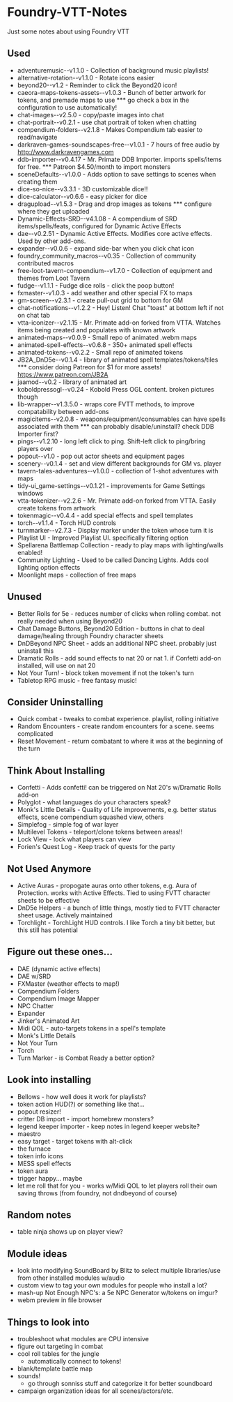 # Foundry-VTT-Notes
Just some notes about using Foundry VTT

## Used
* adventuremusic--v1.1.0 - Collection of background music playlists!
* alternative-rotation--v1.1.0 - Rotate icons easier
* beyond20--v1.2 - Reminder to click the Beyond20 icon!
* caeora-maps-tokens-assets--v1.0.3 - Bunch of better artwork for tokens, and premade maps to use 		*** go check a box in the configuration to use automatically!
* chat-images--v2.5.0 - copy/paste images into chat
* chat-portrait--v0.2.1 - use chat portrait of token when chatting
* compendium-folders--v2.1.8 - Makes Compendium tab easier to read/navigate
* darkraven-games-soundscapes-free--v1.0.1 - 7 hours of free audio by http://www.darkravengames.com
* ddb-importer--v0.4.17 - Mr. Primate DDB Importer. imports spells/items for free. 						*** Patreon $4.50/month to import monsters
* sceneDefaults--v1.0.0 - Adds option to save settings to scenes when creating them
* dice-so-nice--v3.3.1 - 3D customizable dice!!
* dice-calculator--v0.6.6 - easy picker for dice
* dragupload--v1.5.3 - Drag and drop images as tokens 													*** configure where they get uploaded
* Dynamic-Effects-SRD--v4.1.08 - A compendium of SRD items/spells/feats, configured for Dynamic Active Effects
* dae--v0.2.51 - Dynamic Active Effects. Modifies core active effects. Used by other add-ons.
* expander--v0.0.6 - expand side-bar when you click chat icon
* foundry_community_macros--v0.35 - Collection of community contributed macros
* free-loot-tavern-compendium--v1.7.0 - Collection of equipment and themes from Loot Tavern
* fudge--v1.1.1 - Fudge dice rolls - click the poop button!
* fxmaster--v1.0.3 - add weather and other special FX to maps
* gm-screen--v2.3.1 - create pull-out grid to bottom for GM
* chat-notifications--v1.2.2 - Hey! Listen! Chat "toast" at bottom left if not on chat tab
* vtta-iconizer--v2.1.15 - Mr. Primate add-on forked from VTTA. Watches items being created and populates with known artwork
* animated-maps--v0.0.9 - Small repo of animated .webm maps
* animated-spell-effects--v0.6.8 - 350+ animated spell effects
* animated-tokens--v0.2.2 - Small repo of animated tokens
* JB2A_DnD5e--v0.1.4 - library of animated spell templates/tokens/tiles									*** consider doing Patreon for $1 for more assets! https://www.patreon.com/JB2A
* jaamod--v0.2 - library of animated art
* koboldpressogl--v0.24 - Kobold Press OGL content. broken pictures though
* lib-wrapper--v1.3.5.0 - wraps core FVTT methods, to improve compatability between add-ons
* magicitems--v2.0.8 - weapons/equipment/consumables can have spells associated with them 				*** can probably disable/uninstall? check DDB Importer first?
* pings--v1.2.10 - long left click to ping. Shift-left click to ping/bring players over
* popout--v1.0 - pop out actor sheets and equipment pages
* scenery--v0.1.4 - set and view different backgrounds for GM vs. player
* tavern-tales-adventures--v1.0.0 - collection of 1-shot adventures with maps
* tidy-ui_game-settings--v0.1.21 - improvements for Game Settings windows
* vtta-tokenizer--v2.2.6 - Mr. Primate add-on forked from VTTA. Easily create tokens from artwork
* tokenmagic--v0.4.4 - add special effects and spell templates
* torch--v1.1.4 - Torch HUD controls
* turnmarker--v2.7.3 - Display marker under the token whose turn it is
* Playlist UI - Improved Playlist UI. specifically filtering option
* Spellarena Battlemap Collection - ready to play maps with lighting/walls enabled!
* Community Lighting - Used to be called Dancing Lights. Adds cool lighting option effects
* Moonlight maps - collection of free maps

## Unused
* Better Rolls for 5e - reduces number of clicks when rolling combat. not really needed when using Beyond20
* Chat Damage Buttons, Beyond20 Edition - buttons in chat to deal damage/healing through Foundry character sheets
* DnDBeyond NPC Sheet - adds an additional NPC sheet. probably just uninstall this
* Dramatic Rolls - add sound effects to nat 20 or nat 1. if Confetti add-on installed, will use on nat 20
* Not Your Turn! - block token movement if not the token's turn
* Tabletop RPG music - free fantasy music!

## Consider Uninstalling
* Quick combat - tweaks to combat experience. playlist, rolling initiative
* Random Encounters - create random encounters for a scene. seems complicated
* Reset Movement - return combatant to where it was at the beginning of the turn

## Think About Installing
* Confetti - Adds confetti! can be triggered on Nat 20's w/Dramatic Rolls add-on
* Polyglot - what languages do your characters speak?
* Monk's Little Details - Quality of Life improvements, e.g. better status effects, scene compendium squashed view, others
* Simplefog - simple fog of war layer
* Multilevel Tokens - teleport/clone tokens between areas!!
* Lock View - lock what players can view
* Forien's Quest Log - Keep track of quests for the party

## Not Used Anymore
* Active Auras - propogate auras onto other tokens, e.g. Aura of Protection. works with Active Effects. Tied to using FVTT character sheets to be effective
* DnD5e Helpers - a bunch of little things, mostly tied to FVTT character sheet usage. Actively maintained
* Torchlight - TorchLight HUD controls. I like Torch a tiny bit better, but this still has potential

## Figure out these ones...
* DAE (dynamic active effects)
* DAE w/SRD
* FXMaster (weather effects to map!)
* Compendium Folders
* Compendium Image Mapper
* NPC Chatter
* Expander
* Jinker's Animated Art
* Midi QOL - auto-targets tokens in a spell's template
* Monk's Little Details
* Not Your Turn
* Torch
* Turn Marker - is Combat Ready a better option?

## Look into installing
* Bellows - how well does it work for playlists?
* token action HUD(?) or something like that...
* popout resizer!
* critter DB import - import homebrew monsters?
* legend keeper importer - keep notes in legend keeper website?
* maestro
* easy target - target tokens with alt-click
* the furnace
* token info icons
* MESS spell effects
* token aura
* trigger happy... maybe
* let me roll that for you - works w/Midi QOL to let players roll their own saving throws (from foundry, not dndbeyond of course)

## Random notes
* table ninja shows up on player view?

## Module ideas
* look into modifying SoundBoard by Blitz to select multiple libraries/use from other installed modules w/audio
* custom view to tag your own modules for people who install a lot?
* mash-up Not Enough NPC's: a 5e NPC Generator w/tokens on imgur?
* webm preview in file browser

## Things to look into
* troubleshoot what modules are CPU intensive
* figure out targeting in combat
* cool roll tables for the jungle
  * automatically connect to tokens!
* blank/template battle map
* sounds!
  * go through sonniss stuff and categorize it for better soundboard
* campaign organization ideas for all scenes/actors/etc.
